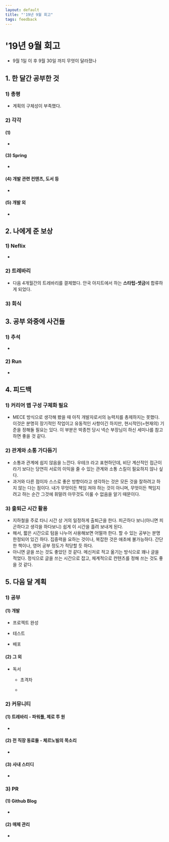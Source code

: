 ```yaml
---
layout: default
title: "'19년 9월 회고"
tags: feedback
---
```

# '19년 9월 회고

- 9월 1일 이 후 9월 30일 까지 무엇이 달라졌나



## 1. 한 달간 공부한 것

### 1) 총평 

- 계획의 구체성이 부족했다.


### 2) 각각 

#### (1) 

- 

#### (3) Spring 

- 

#### (4) 개발 관련 컨텐츠, 도서 등 

- 

#### (5) 개발  외

- 




## 2. 나에게 준 보상

### 1) Neflix

- 


### 2) 트레바리

- 다음 4개월간의 트레바리를 결제했다. 안국 아지트에서 하는 **스타텁-셋금**에 합류하게 되었다. 

### 3) 회식



## 3. 공부 와중에 사건들

### 1) 추석

-  


### 2) Run

- 

  

## 4. 피드백

### 1) 커리어 맵 구성 구체화 필요

- MECE 방식으로 생각해 봤을 때 아직 개발자로서의 능력치를 총제하지는 못했다. 이것은 분명히 장기적인 작업이고 유동적인 사항이긴 하지만, 현시적인(=현재의) 기준을 정해둘 필요는 있다. 이 부분은 박종천 당시 넥슨 부장님이 하신 세미나를 참고하면 좋을 것 같다.

### 2) 관계와 소통 가다듬기

- 소통과 관계에 쉽지 않음을 느낀다. 우테크 라고 표현하던데, 비단 계산적인 접근이라기 보다는 당연히 서로의 이익을 줄 수 있는 관계와 소통 스킬이 필요하지 않나 싶다.
- 과거와 다른 점이자 스스로 좋은 방향이라고 생각하는 것은 모든 것을 잘하려고 하지 않는 다는 점이다. 내가 무엇이든 책임 져야 하는 것이 아니며, 무엇이든 책임지려고 하는 순간 그것에 휘말려 아무것도 이룰 수 없음을 알기 때문이다.

### 3) 출퇴근 시간 활용

- 지하철을 주로 타니 시간 상 거의 일정하게 출퇴근을 한다. 피곤하다 보니(아니면 피곤하다고 생각을 하다보니) 쉽게 이 시간을 흘려 보내게 된다.
- 해서, 짧은 시간으로 텀을 나누어 사용해보면 어떨까 한다. 할 수 있는 공부는 분명 한정되어 있긴 하다. 집중력을 요하는 것이나, 복잡한 것은 애초에 불가능하다. 간단한 책이나, 영어 공부 정도가 적당할 듯 하다.
- 아니면 글을 쓰는 것도 좋았던 것 같다. 메신저로 적고 옮기는 방식으로 꽤나 글을 적었다. 정식으로 글을 쓰는 시간으로 잡고, 체계적으로 컨텐츠를 정해 쓰는 것도 좋을 것 같다.



## 5. 다음 달 계획

### 1) 공부

#### (1) 개발 

- 프로젝트 완성

- 테스트

- 배포

  

#### (2) 그 외 

- 독서

  - 초격차

  - 

    

### 2) 커뮤니티

#### (1) 트레바리 - 파워풀, 제로 투 원

- 

#### (2) 전 직장 동료들 - 체르노빌의 목소리

- 

#### (3) 사내 스터디

- 



### 3) PR 

#### (1) Github Blog

- 

#### (2) 매체 관리

- 
